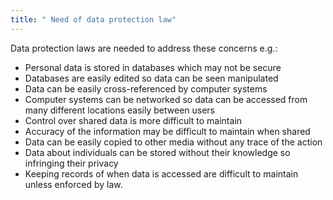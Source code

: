 ```yaml
---
title: " Need of data protection law"
--- 
```

Data protection laws are needed to address these concerns e.g.: 

- Personal data is stored in databases which may not be secure
- Databases are easily edited so data can be seen  manipulated
- Data can be easily cross-referenced by computer systems
- Computer systems can be networked so data can be accessed from many different locations easily between users
- Control over shared data is more difficult to maintain
- Accuracy of the information may be difficult to maintain when shared
- Data can be easily copied to other media without any trace of the action
- Data about individuals can be stored without their knowledge so infringing their privacy
- Keeping records of  when data is accessed are difficult to maintain unless enforced by law. 
